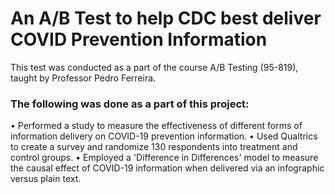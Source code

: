 # An A/B Test to help CDC best deliver COVID Prevention Information

This test was conducted as a part of the course A/B Testing (95-819), taught by Professor Pedro Ferreira. 

### The following was done as a part of this project:
• Performed a study to measure the effectiveness of different forms of information delivery on COVID-19 prevention information.
• Used Qualtrics to create a survey and randomize 130 respondents into treatment and control groups.
• Employed a 'Difference in Differences' model to measure the causal effect of COVID-19 information when delivered via an infographic versus plain text.
